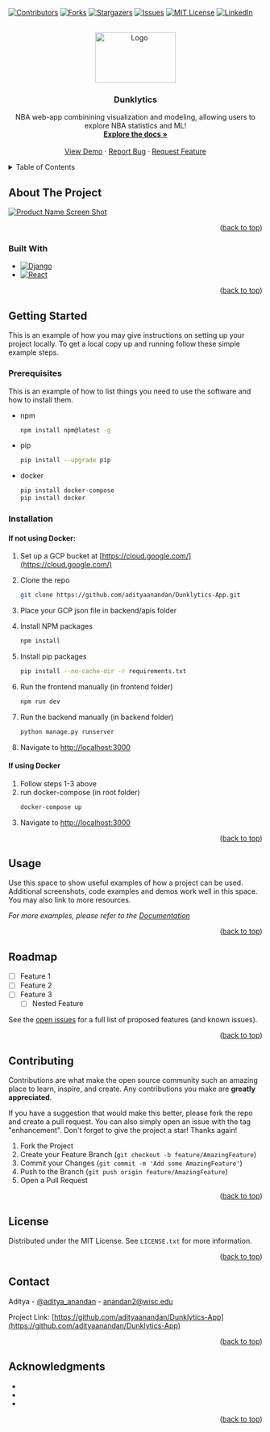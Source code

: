 <!-- Improved compatibility of back to top link: See: https://github.com/othneildrew/Best-README-Template/pull/73 -->
<a id="readme-top"></a>
<!--
*** Thanks for checking out the Best-README-Template. If you have a suggestion
*** that would make this better, please fork the repo and create a pull request
*** or simply open an issue with the tag "enhancement".
*** Don't forget to give the project a star!
*** Thanks again! Now go create something AMAZING! :D
-->



<!-- PROJECT SHIELDS -->
<!--
*** I'm using markdown "reference style" links for readability.
*** Reference links are enclosed in brackets [ ] instead of parentheses ( ).
*** See the bottom of this document for the declaration of the reference variables
*** for contributors-url, forks-url, etc. This is an optional, concise syntax you may use.
*** https://www.markdownguide.org/basic-syntax/#reference-style-links
-->
[![Contributors][contributors-shield]][contributors-url]
[![Forks][forks-shield]][forks-url]
[![Stargazers][stars-shield]][stars-url]
[![Issues][issues-shield]][issues-url]
[![MIT License][license-shield]][license-url]
[![LinkedIn][linkedin-shield]][linkedin-url]



<!-- PROJECT LOGO -->
<br />
<div align="center">
  <a href="https://github.com/adityaanandan/Dunklytics-App">
    <img src="https://www.datanami.com/wp-content/uploads/2019/03/basketball_analytics_1.png" alt="Logo" width="160" height="100">
  </a>

<h3 align="center">Dunklytics</h3>

  <p align="center">
    NBA web-app combinining visualization and modeling, allowing users to explore NBA statistics and ML!
    <br />
    <a href="https://github.com/adityaanandan/Dunklytics-App"><strong>Explore the docs »</strong></a>
    <br />
    <br />
    <a href="https://github.com/adityaanandan/Dunklytics-App">View Demo</a>
    ·
    <a href="https://github.com/adityaanandan/Dunklytics-App/issues/new?labels=bug&template=bug-report---.md">Report Bug</a>
    ·
    <a href="https://github.com/adityaanandan/Dunklytics-App/issues/new?labels=enhancement&template=feature-request---.md">Request Feature</a>
  </p>
</div>



<!-- TABLE OF CONTENTS -->
<details>
  <summary>Table of Contents</summary>
  <ol>
    <li>
      <a href="#about-the-project">About The Project</a>
      <ul>
        <li><a href="#built-with">Built With</a></li>
      </ul>
    </li>
    <li>
      <a href="#getting-started">Getting Started</a>
      <ul>
        <li><a href="#prerequisites">Prerequisites</a></li>
        <li><a href="#installation">Installation</a></li>
      </ul>
    </li>
    <li><a href="#usage">Usage</a></li>
    <li><a href="#roadmap">Roadmap</a></li>
    <li><a href="#contributing">Contributing</a></li>
    <li><a href="#license">License</a></li>
    <li><a href="#contact">Contact</a></li>
    <li><a href="#acknowledgments">Acknowledgments</a></li>
  </ol>
</details>



<!-- ABOUT THE PROJECT -->
## About The Project

[![Product Name Screen Shot][product-screenshot]](https://example.com)



<p align="right">(<a href="#readme-top">back to top</a>)</p>



### Built With

* [![Django][Django.com]][Django-url]
* [![React][React.js]][React-url]

<p align="right">(<a href="#readme-top">back to top</a>)</p>



<!-- GETTING STARTED -->
## Getting Started

This is an example of how you may give instructions on setting up your project locally.
To get a local copy up and running follow these simple example steps.

### Prerequisites

This is an example of how to list things you need to use the software and how to install them.
* npm
  ```sh
  npm install npm@latest -g
  ```

* pip 
  ```sh 
  pip install --upgrade pip
  ```

* docker
  ```sh
  pip install docker-compose 
  pip install docker
  ```



### Installation

#### If not using Docker:

1. Set up a GCP bucket at [https://cloud.google.com/](https://cloud.google.com/)
2. Clone the repo
   ```sh
   git clone https://github.com/adityaanandan/Dunklytics-App.git
   ```

3. Place your GCP json file in backend/apis folder 
4. Install NPM packages
   ```sh
   npm install
   ```
5. Install pip packages
   ```sh
   pip install --no-cache-dir -r requirements.txt
   ```
6. Run the frontend manually (in frontend folder) 
   ```sh
   npm run dev
   ```
7. Run the backend manually (in backend folder)
   ```sh
   python manage.py runserver
   ```

8. Navigate to [http://localhost:3000](http://localhost:3000)

#### If using Docker 
1. Follow steps 1-3 above 
2. run docker-compose (in root folder)
   ```sh
   docker-compose up
   ```
3. Navigate to [http://localhost:3000](http://localhost:3000) 

<p align="right">(<a href="#readme-top">back to top</a>)</p>



<!-- USAGE EXAMPLES -->
## Usage

Use this space to show useful examples of how a project can be used. Additional screenshots, code examples and demos work well in this space. You may also link to more resources.

_For more examples, please refer to the [Documentation](https://example.com)_

<p align="right">(<a href="#readme-top">back to top</a>)</p>



<!-- ROADMAP -->
## Roadmap

- [ ] Feature 1
- [ ] Feature 2
- [ ] Feature 3
    - [ ] Nested Feature

See the [open issues](https://github.com/adityaanandan/Dunklytics-App/issues) for a full list of proposed features (and known issues).

<p align="right">(<a href="#readme-top">back to top</a>)</p>



<!-- CONTRIBUTING -->
## Contributing

Contributions are what make the open source community such an amazing place to learn, inspire, and create. Any contributions you make are **greatly appreciated**.

If you have a suggestion that would make this better, please fork the repo and create a pull request. You can also simply open an issue with the tag "enhancement".
Don't forget to give the project a star! Thanks again!

1. Fork the Project
2. Create your Feature Branch (`git checkout -b feature/AmazingFeature`)
3. Commit your Changes (`git commit -m 'Add some AmazingFeature'`)
4. Push to the Branch (`git push origin feature/AmazingFeature`)
5. Open a Pull Request

<p align="right">(<a href="#readme-top">back to top</a>)</p>



<!-- LICENSE -->
## License

Distributed under the MIT License. See `LICENSE.txt` for more information.

<p align="right">(<a href="#readme-top">back to top</a>)</p>



<!-- CONTACT -->
## Contact

Aditya - [@aditya_anandan](https://twitter.com/aditya_anandan) - anandan2@wisc.edu

Project Link: [https://github.com/adityaanandan/Dunklytics-App](https://github.com/adityaanandan/Dunklytics-App)

<p align="right">(<a href="#readme-top">back to top</a>)</p>



<!-- ACKNOWLEDGMENTS -->
## Acknowledgments

* []()
* []()
* []()

<p align="right">(<a href="#readme-top">back to top</a>)</p>



<!-- MARKDOWN LINKS & IMAGES -->
<!-- https://www.markdownguide.org/basic-syntax/#reference-style-links -->
[contributors-shield]: https://img.shields.io/github/contributors/adityaanandan/Dunklytics-App.svg?style=for-the-badge
[contributors-url]: https://github.com/adityaanandan/Dunklytics-App/graphs/contributors
[forks-shield]: https://img.shields.io/github/forks/adityaanandan/Dunklytics-App.svg?style=for-the-badge
[forks-url]: https://github.com/adityaanandan/Dunklytics-App/network/members
[stars-shield]: https://img.shields.io/github/stars/adityaanandan/Dunklytics-App.svg?style=for-the-badge
[stars-url]: https://github.com/adityaanandan/Dunklytics-App/stargazers
[issues-shield]: https://img.shields.io/github/issues/adityaanandan/Dunklytics-App.svg?style=for-the-badge
[issues-url]: https://github.com/adityaanandan/Dunklytics-App/issues
[license-shield]: https://img.shields.io/github/license/adityaanandan/Dunklytics-App.svg?style=for-the-badge
[license-url]: https://github.com/adityaanandan/Dunklytics-App/blob/master/LICENSE.txt
[linkedin-shield]: https://img.shields.io/badge/-LinkedIn-black.svg?style=for-the-badge&logo=linkedin&colorB=555
[linkedin-url]: https://linkedin.com/in/adityaanandan
[product-screenshot]: images/screenshot.png
[Next.js]: https://img.shields.io/badge/next.js-000000?style=for-the-badge&logo=nextdotjs&logoColor=white
[Next-url]: https://nextjs.org/
[React.js]: https://img.shields.io/badge/React-20232A?style=for-the-badge&logo=react&logoColor=61DAFB
[React-url]: https://reactjs.org/
[Vue.js]: https://img.shields.io/badge/Vue.js-35495E?style=for-the-badge&logo=vuedotjs&logoColor=4FC08D
[Vue-url]: https://vuejs.org/
[Angular.io]: https://img.shields.io/badge/Angular-DD0031?style=for-the-badge&logo=angular&logoColor=white
[Angular-url]: https://angular.io/
[Svelte.dev]: https://img.shields.io/badge/Svelte-4A4A55?style=for-the-badge&logo=svelte&logoColor=FF3E00
[Svelte-url]: https://svelte.dev/
[Laravel.com]: https://img.shields.io/badge/Laravel-FF2D20?style=for-the-badge&logo=laravel&logoColor=white
[Laravel-url]: https://laravel.com
[Bootstrap.com]: https://img.shields.io/badge/Bootstrap-563D7C?style=for-the-badge&logo=bootstrap&logoColor=white
[Bootstrap-url]: https://getbootstrap.com
[JQuery.com]: https://img.shields.io/badge/jQuery-0769AD?style=for-the-badge&logo=jquery&logoColor=white
[JQuery-url]: https://jquery.com 
[Django.com]: https://img.shields.io/badge/Django-20232A?style=for-the-badge&logo=django&logoColor=28ac7c
[Django-url]: https://www.djangoproject.com/